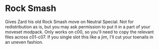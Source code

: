 # Rock Smash

Gives Zard his old Rock Smash move on Neutral Special. Not for redistribution as is, but you may ask permission to put it in a part of your moveset modpack. Only works on c00, so you'll need to copy the relevant files across c01-c07. If you single slot this like a jim, I'll cut your toenails in an uneven fashion.
